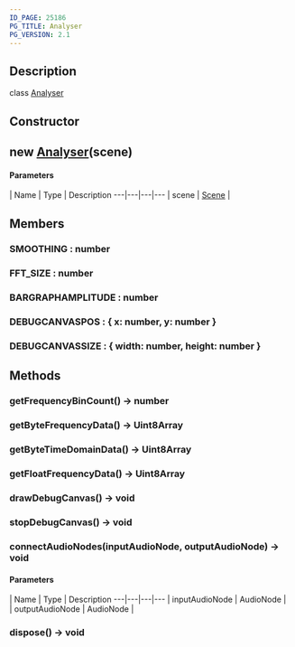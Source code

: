 ```yaml
---
ID_PAGE: 25186
PG_TITLE: Analyser
PG_VERSION: 2.1
---
```

## Description

class [Analyser](/classes/2.4/Analyser)



## Constructor

## new [Analyser](/classes/2.4/Analyser)(scene)



#### Parameters
 | Name | Type | Description
---|---|---|---
 | scene | [Scene](/classes/2.4/Scene) |    

## Members

### SMOOTHING : number



### FFT_SIZE : number



### BARGRAPHAMPLITUDE : number



### DEBUGCANVASPOS : { x: number,  y: number }



### DEBUGCANVASSIZE : { width: number,  height: number }



## Methods

### getFrequencyBinCount() &rarr; number


### getByteFrequencyData() &rarr; Uint8Array


### getByteTimeDomainData() &rarr; Uint8Array


### getFloatFrequencyData() &rarr; Uint8Array


### drawDebugCanvas() &rarr; void


### stopDebugCanvas() &rarr; void


### connectAudioNodes(inputAudioNode, outputAudioNode) &rarr; void



#### Parameters
 | Name | Type | Description
---|---|---|---
 | inputAudioNode | AudioNode |    
 | outputAudioNode | AudioNode |    
### dispose() &rarr; void


